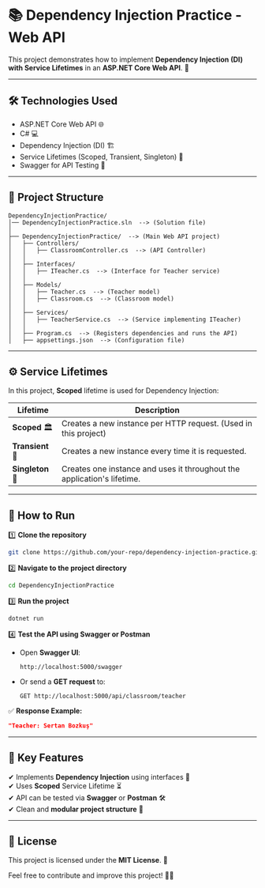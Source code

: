 # 📚 Dependency Injection Practice - Web API

This project demonstrates how to implement **Dependency Injection (DI) with Service Lifetimes** in an **ASP.NET Core Web API**. 🚀

---

## 🛠️ Technologies Used
- ASP.NET Core Web API 🌐
- C# 💻
- Dependency Injection (DI) 🏗️
- Service Lifetimes (Scoped, Transient, Singleton) 🔄
- Swagger for API Testing 📜

---

## 📂 Project Structure
```
DependencyInjectionPractice/
│── DependencyInjectionPractice.sln  --> (Solution file)
│
├── DependencyInjectionPractice/  --> (Main Web API project)
│   ├── Controllers/
│   │   ├── ClassroomController.cs  --> (API Controller)
│   │
│   ├── Interfaces/
│   │   ├── ITeacher.cs  --> (Interface for Teacher service)
│   │
│   ├── Models/
│   │   ├── Teacher.cs  --> (Teacher model)
│   │   ├── Classroom.cs  --> (Classroom model)
│   │
│   ├── Services/
│   │   ├── TeacherService.cs  --> (Service implementing ITeacher)
│   │
│   ├── Program.cs  --> (Registers dependencies and runs the API)
│   ├── appsettings.json  --> (Configuration file)
```

---

## ⚙️ Service Lifetimes
In this project, **Scoped** lifetime is used for Dependency Injection:

| Lifetime  | Description |
|-----------|------------|
| **Scoped** 🏛️ | Creates a new instance per HTTP request. (Used in this project) |
| **Transient** 🔄 | Creates a new instance every time it is requested. |
| **Singleton** 🔁 | Creates one instance and uses it throughout the application's lifetime. |

---

## 🚀 How to Run

1️⃣ **Clone the repository**
```bash
git clone https://github.com/your-repo/dependency-injection-practice.git
```

2️⃣ **Navigate to the project directory**
```bash
cd DependencyInjectionPractice
```

3️⃣ **Run the project**
```bash
dotnet run
```

4️⃣ **Test the API using Swagger or Postman**
- Open **Swagger UI**:
  ```
  http://localhost:5000/swagger
  ```
- Or send a **GET request** to:
  ```
  GET http://localhost:5000/api/classroom/teacher
  ```

✅ **Response Example:**
```json
"Teacher: Sertan Bozkuş"
```

---

## 📌 Key Features
✔ Implements **Dependency Injection** using interfaces 🔗  
✔ Uses **Scoped** Service Lifetime ⏳  
✔ API can be tested via **Swagger** or **Postman** 🛠️  
✔ Clean and **modular project structure** 📂  

---

## 📜 License
This project is licensed under the **MIT License**. 📄

Feel free to contribute and improve this project! 🚀✨

